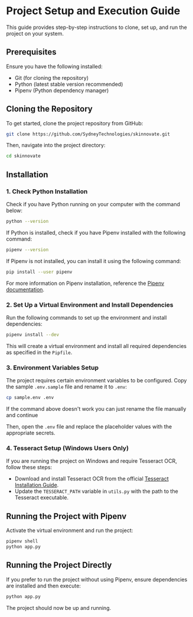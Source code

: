 # Project Setup and Execution Guide

This guide provides step-by-step instructions to clone, set up, and run the project on your system.

## Prerequisites

Ensure you have the following installed:

- Git (for cloning the repository)
- Python (latest stable version recommended)
- Pipenv (Python dependency manager)

## Cloning the Repository

To get started, clone the project repository from GitHub:

```sh
git clone https://github.com/SydneyTechnologies/skinnovate.git
```

Then, navigate into the project directory:

```sh
cd skinnovate
```

## Installation

### 1. **Check Python Installation**

Check if you have Python running on your computer with the command below:

```sh
python --version
```

If Python is installed, check if you have Pipenv installed with the following command:

```sh
pipenv --version
```

If Pipenv is not installed, you can install it using the following command:

```sh
pip install --user pipenv
```

For more information on Pipenv installation, reference the [Pipenv documentation](https://pipenv.pypa.io/en/latest/).

### 2. **Set Up a Virtual Environment and Install Dependencies**

Run the following commands to set up the environment and install dependencies:

```sh
pipenv install --dev
```

This will create a virtual environment and install all required dependencies as specified in the `Pipfile`.

### 3. **Environment Variables Setup**

The project requires certain environment variables to be configured. Copy the sample `.env.sample` file and rename it to `.env`:

```sh
cp sample.env .env
```

If the command above doesn't work you can just rename the file manually and continue

Then, open the `.env` file and replace the placeholder values with the appropriate secrets.

### 4. **Tesseract Setup (Windows Users Only)**

If you are running the project on Windows and require Tesseract OCR, follow these steps:

- Download and install Tesseract OCR from the official [Tesseract Installation Guide](https://tesseract-ocr.github.io/tessdoc/Installation.html).
- Update the `TESSERACT_PATH` variable in `utils.py` with the path to the Tesseract executable.

## Running the Project with Pipenv

Activate the virtual environment and run the project:

```sh
pipenv shell
python app.py
```

## Running the Project Directly

If you prefer to run the project without using Pipenv, ensure dependencies are installed and then execute:

```sh
python app.py
```

The project should now be up and running.
